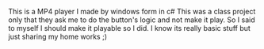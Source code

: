 
This is a MP4 player I made by windows form in c#
This was a class project only that they ask me to do the button's logic and not make it play.
So I said to myself I should make it playable so I did. I know its really basic stuff but just sharing my home works ;)
